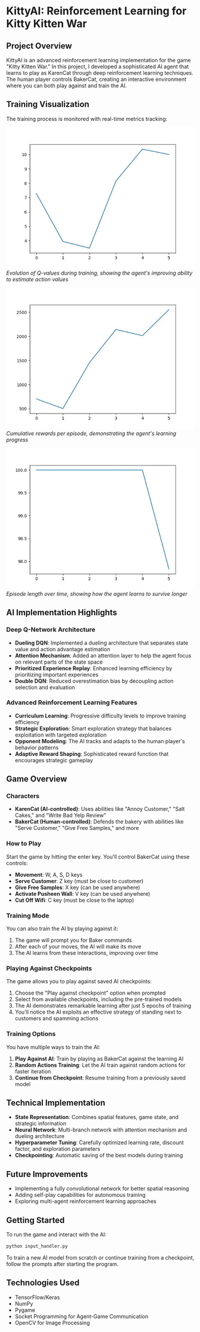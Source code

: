 # KittyAI: Reinforcement Learning for Kitty Kitten War

## Project Overview
KittyAI is an advanced reinforcement learning implementation for the game "Kitty Kitten War." In this project, I developed a sophisticated AI agent that learns to play as KarenCat through deep reinforcement learning techniques. The human player controls BakerCat, creating an interactive environment where you can both play against and train the AI.

## Training Visualization
The training process is monitored with real-time metrics tracking:

![Q-Value Plot](checkpoints/fiveEpisodes/q_plot.jpg)
*Evolution of Q-values during training, showing the agent's improving ability to estimate action values*

![Reward Plot](checkpoints/fiveEpisodes/reward_plot.jpg)
*Cumulative rewards per episode, demonstrating the agent's learning progress*

![Episode Length Plot](checkpoints/fiveEpisodes/length_plot.jpg)
*Episode length over time, showing how the agent learns to survive longer*

## AI Implementation Highlights

### Deep Q-Network Architecture
- **Dueling DQN**: Implemented a dueling architecture that separates state value and action advantage estimation
- **Attention Mechanism**: Added an attention layer to help the agent focus on relevant parts of the state space
- **Prioritized Experience Replay**: Enhanced learning efficiency by prioritizing important experiences
- **Double DQN**: Reduced overestimation bias by decoupling action selection and evaluation

### Advanced Reinforcement Learning Features
- **Curriculum Learning**: Progressive difficulty levels to improve training efficiency
- **Strategic Exploration**: Smart exploration strategy that balances exploitation with targeted exploration
- **Opponent Modeling**: The AI tracks and adapts to the human player's behavior patterns
- **Adaptive Reward Shaping**: Sophisticated reward function that encourages strategic gameplay

## Game Overview

### Characters
- **KarenCat (AI-controlled)**: Uses abilities like "Annoy Customer," "Salt Cakes," and "Write Bad Yelp Review"
- **BakerCat (Human-controlled)**: Defends the bakery with abilities like "Serve Customer," "Give Free Samples," and more

### How to Play
Start the game by hitting the enter key. You'll control BakerCat using these controls:

- **Movement**: W, A, S, D keys
- **Serve Customer**: Z key (must be close to customer)
- **Give Free Samples**: X key (can be used anywhere)
- **Activate Pusheen Wall**: V key (can be used anywhere)
- **Cut Off Wifi**: C key (must be close to the laptop)

### Training Mode
You can also train the AI by playing against it:
1. The game will prompt you for Baker commands
2. After each of your moves, the AI will make its move
3. The AI learns from these interactions, improving over time

### Playing Against Checkpoints
The game allows you to play against saved AI checkpoints:
1. Choose the "Play against checkpoint" option when prompted
2. Select from available checkpoints, including the pre-trained models
3. The AI demonstrates remarkable learning after just 5 epochs of training
4. You'll notice the AI exploits an effective strategy of standing next to customers and spamming actions

### Training Options
You have multiple ways to train the AI:
1. **Play Against AI**: Train by playing as BakerCat against the learning AI
2. **Random Actions Training**: Let the AI train against random actions for faster iteration
3. **Continue from Checkpoint**: Resume training from a previously saved model

## Technical Implementation
- **State Representation**: Combines spatial features, game state, and strategic information
- **Neural Network**: Multi-branch network with attention mechanism and dueling architecture
- **Hyperparameter Tuning**: Carefully optimized learning rate, discount factor, and exploration parameters
- **Checkpointing**: Automatic saving of the best models during training

## Future Improvements
- Implementing a fully convolutional network for better spatial reasoning
- Adding self-play capabilities for autonomous training
- Exploring multi-agent reinforcement learning approaches

## Getting Started
To run the game and interact with the AI:

```bash
python input_handler.py
```

To train a new AI model from scratch or continue training from a checkpoint, follow the prompts after starting the program.

## Technologies Used
- TensorFlow/Keras
- NumPy
- Pygame
- Socket Programming for Agent-Game Communication
- OpenCV for Image Processing

